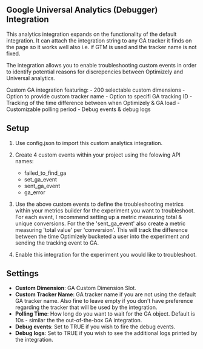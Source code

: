 ## Google Universal Analytics (Debugger) Integration

This analytics integration expands on the functionality of the default integration. It can attach the integration string to any GA tracker it finds on the page so it works well also i.e. if GTM is used and the tracker name is not fixed. 

The integration allows you to enable troubleshooting custom events in order to identify potential reasons for discrepencies between Optimizely and Universal analytics.

Custom GA integration featuring: 
    -   200 selectable custom dimensions 
    -   Option to provide custom tracker name
    -   Option to specifi GA tracking ID
    -   Tracking of the time difference between when Optimizely & GA load
    -   Customizable polling period
    -   Debug events & debug logs


## Setup

1.	Use config.json to import this custom analytics integration.

2.	Create 4 custom events within your project using the folowing API names:
	-	failed_to_find_ga
    -   set_ga_event
    -   sent_ga_event
    -   ga_error


4. Use the above custom events to define the troubleshooting metrics within your metrics builder for the experiment you want to troubleshoot. For each event, I recommend setting up a metric measuring total & unique conversions. For the the 'sent_ga_event' also create a metric measuring 'total value' per 'conversion'. This will track the difference between the time Optimizely bucketed a user into the experiment and sending the tracking event to GA.

5. Enable this integration for the experiment you would like to troubleshoot.

## Settings

* **Custom Dimension**: GA Custom Dimension Slot.
* **Custom Tracker Name**: GA tracker name if you are not using the default GA tracker name. Also fine to leave empty if you don't have preference regarding the tracker that will be used by the integration.
* **Polling Time**: How long do you want to wait for the GA object. Default is 10s - similar the the out-of-the-box GA integration.
* **Debug events**: Set to TRUE if you wish to fire the debug events.
* **Debug logs**: Set to TRUE if you wish to see the additional logs printed by the integration.